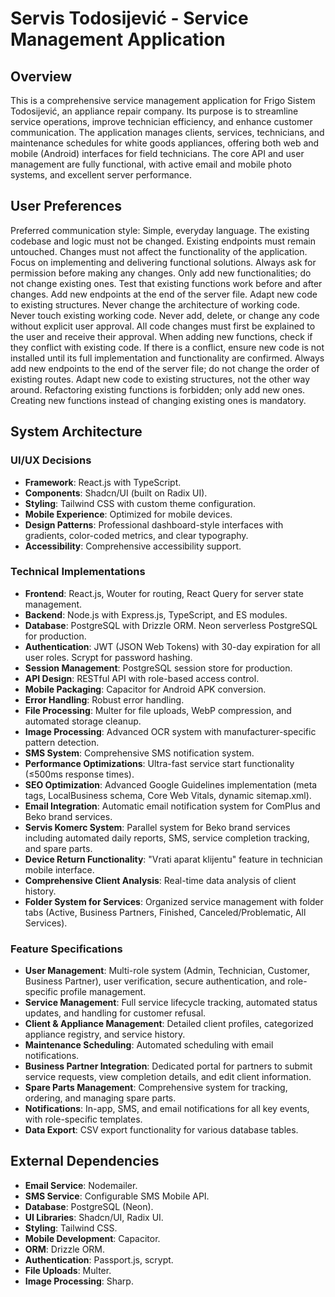 # Servis Todosijević - Service Management Application

## Overview
This is a comprehensive service management application for Frigo Sistem Todosijević, an appliance repair company. Its purpose is to streamline service operations, improve technician efficiency, and enhance customer communication. The application manages clients, services, technicians, and maintenance schedules for white goods appliances, offering both web and mobile (Android) interfaces for field technicians. The core API and user management are fully functional, with active email and mobile photo systems, and excellent server performance.

## User Preferences
Preferred communication style: Simple, everyday language.
The existing codebase and logic must not be changed.
Existing endpoints must remain untouched.
Changes must not affect the functionality of the application.
Focus on implementing and delivering functional solutions.
Always ask for permission before making any changes.
Only add new functionalities; do not change existing ones.
Test that existing functions work before and after changes.
Add new endpoints at the end of the server file.
Adapt new code to existing structures.
Never change the architecture of working code.
Never touch existing working code.
Never add, delete, or change any code without explicit user approval.
All code changes must first be explained to the user and receive their approval.
When adding new functions, check if they conflict with existing code.
If there is a conflict, ensure new code is not installed until its full implementation and functionality are confirmed.
Always add new endpoints to the end of the server file; do not change the order of existing routes.
Adapt new code to existing structures, not the other way around.
Refactoring existing functions is forbidden; only add new ones.
Creating new functions instead of changing existing ones is mandatory.

## System Architecture

### UI/UX Decisions
- **Framework**: React.js with TypeScript.
- **Components**: Shadcn/UI (built on Radix UI).
- **Styling**: Tailwind CSS with custom theme configuration.
- **Mobile Experience**: Optimized for mobile devices.
- **Design Patterns**: Professional dashboard-style interfaces with gradients, color-coded metrics, and clear typography.
- **Accessibility**: Comprehensive accessibility support.

### Technical Implementations
- **Frontend**: React.js, Wouter for routing, React Query for server state management.
- **Backend**: Node.js with Express.js, TypeScript, and ES modules.
- **Database**: PostgreSQL with Drizzle ORM. Neon serverless PostgreSQL for production.
- **Authentication**: JWT (JSON Web Tokens) with 30-day expiration for all user roles. Scrypt for password hashing.
- **Session Management**: PostgreSQL session store for production.
- **API Design**: RESTful API with role-based access control.
- **Mobile Packaging**: Capacitor for Android APK conversion.
- **Error Handling**: Robust error handling.
- **File Processing**: Multer for file uploads, WebP compression, and automated storage cleanup.
- **Image Processing**: Advanced OCR system with manufacturer-specific pattern detection.
- **SMS System**: Comprehensive SMS notification system.
- **Performance Optimizations**: Ultra-fast service start functionality (≤500ms response times).
- **SEO Optimization**: Advanced Google Guidelines implementation (meta tags, LocalBusiness schema, Core Web Vitals, dynamic sitemap.xml).
- **Email Integration**: Automatic email notification system for ComPlus and Beko brand services.
- **Servis Komerc System**: Parallel system for Beko brand services including automated daily reports, SMS, service completion tracking, and spare parts.
- **Device Return Functionality**: "Vrati aparat klijentu" feature in technician mobile interface.
- **Comprehensive Client Analysis**: Real-time data analysis of client history.
- **Folder System for Services**: Organized service management with folder tabs (Active, Business Partners, Finished, Canceled/Problematic, All Services).

### Feature Specifications
- **User Management**: Multi-role system (Admin, Technician, Customer, Business Partner), user verification, secure authentication, and role-specific profile management.
- **Service Management**: Full service lifecycle tracking, automated status updates, and handling for customer refusal.
- **Client & Appliance Management**: Detailed client profiles, categorized appliance registry, and service history.
- **Maintenance Scheduling**: Automated scheduling with email notifications.
- **Business Partner Integration**: Dedicated portal for partners to submit service requests, view completion details, and edit client information.
- **Spare Parts Management**: Comprehensive system for tracking, ordering, and managing spare parts.
- **Notifications**: In-app, SMS, and email notifications for all key events, with role-specific templates.
- **Data Export**: CSV export functionality for various database tables.

## External Dependencies
- **Email Service**: Nodemailer.
- **SMS Service**: Configurable SMS Mobile API.
- **Database**: PostgreSQL (Neon).
- **UI Libraries**: Shadcn/UI, Radix UI.
- **Styling**: Tailwind CSS.
- **Mobile Development**: Capacitor.
- **ORM**: Drizzle ORM.
- **Authentication**: Passport.js, scrypt.
- **File Uploads**: Multer.
- **Image Processing**: Sharp.
